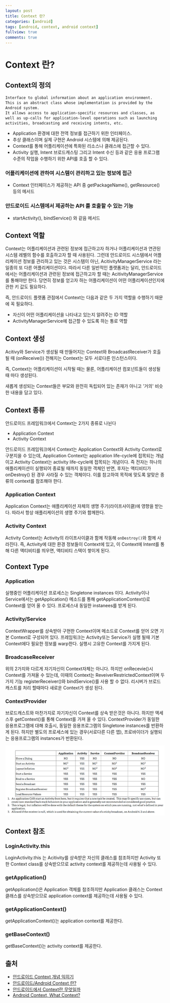 ```yaml
---
layout: post
title: Context 란?
categories: [android]
tags: [android, context, android context]
fullview: true
comments: true
---
```

# Context 란?

## Context의 정의

```
Interface to global information about an application environment. 
This is an abstract class whose implementation is provided by the Android system. 
It allows access to application-specific resources and classes, as well as up-calls for application-level operations such as launching activities, broadcasting and receiving intents, etc.
```

* Application 환경에 대한 전역 정보를 접근하기 위한 인터페이스.
* 추상 클래스이며 실제 구현은 Android 시스템에 의해 제공된다.
* Context를 통해 어플리케이션에 특화된 리소스나 클래스에 접근할 수 있다.
* Activity 실행, Intent 브로드캐스팅 그리고 Intent 수신 등과 같은 응용 프로그램 수준의 작업을 수행하기 위한 API를 호출 할 수 있다.

###  어플리케이션에 관하여 시스템이 관리하고 있는 정보에 접근

* Context 인터페이스가 제공하는 API 중 getPackageName(), getResource() 등의 메서드

### 안드로이드 시스템에서 제공하는 API 를 호출할 수 있는 기능

* startActivity(), bindService() 와 같음 메서드

## Context 역할

Context는 어플리케이션과 관련된 정보에 접근하고자 하거나 어플리케이션과 연관된 시스템 레벨의 함수를 호출하고자 할 때 사용된다.
그런데 안드로이드 시스템에서 어플리케이션 정보를 관리하고 있는 것은 시스템이 아닌, AcitivityManagerService 라는 일종의 또 다른 어플리케이션이다.
따라서 다른 일반적인 플랫폼과는 달리, 안드로이드에서는 어플리케이션과 관련된 정보에 접근하고자 할 때는 AcitivityManagerService를 통해야만 한다.
당연히 정보를 얻고자 하는 어플리케이션이 어떤 어플리케이션인지에 관한 키 값도 필요하다.

즉, 안드로이드 플랫폼 관점에서 Context는 다음과 같은 두 가지 역할을 수행하기 때문에 꼭 필요하다.

* 자신이 어떤 어플리케이션을 나타내고 있는지 알려주는 ID 역할
* ActivityManagerService에 접근할 수 있도록 하는 통로 역할

## Context 생성

Acitivy와 Service가 생성될 때 만들어지는 Context와 BroadcastReceiver가 호출될 때 (onReceive()) 전해지는 Context는 모두 서로다른 인스턴스이다.

즉, Context는 어플리케이션이 시작될 때는 물론, 어플리케이션 컴포넌트들이 생성될 때 마다 생성된다.

새롭게 생성되는 Context들은 부모와 완전히 독립되어 있는 존재가 아니고 '거의' 비슷한 내용을 담고 있다.

## Context 종류

안드로이드 프레임워크에서 Context는 2가지 종류로 나뉜다

* Application Context
* Activity Context

안드로이드 프레임워크에서 Context는 Application Context와 Activity Context로 구분지을 수 있는데, Application Context는 application life-cycle에 접목되는 개념이고 Activity Context는 activity life-cycle에 접목되는 개념이다. 즉 전자는 하나의 애플리케이션이 실행되어 종료될 때까지 동일한 객체인 반면, 후자는 액티비티가 onDestroy() 된 경우 사라질 수 있는 객체이다. 이를 참고하여 목적에 맞도록 알맞은 종류의 context를 참조해야 한다.

### Application Context

Application Context는 애플리케이션 자체의 생명 주기(라이프사이클)에 영향을 받는다.
따라서 항상 애플리케이션의 생명 주기와 함께한다.

### Activity Context

Activity Context는 Activity의 라이프사이클과 함께 작동해 `onDestroy()`와 함께 사라진다.
즉, Activity에 대한 환경 정보들이 Context에 있고, 이 Context에 Intent를 통해 다른 액티비티를 띄우면, 액티비티 스택이 쌓이게 된다.

## Context Type

### Application

실행중인 어플리케이션 프로세스는 Singletone instances 이다. 
Activity이나 Service에서는 getApplication() 메소드를 통해 getApplicationContext()로 Context를 얻어 올 수 있다. 
프로세스내 동일한 instanees를 받게 된다. 

### Activity/Service

ContextWrapper를 상속받아 구현한 Context이며 메소드로 Context를 얻어 오면 기본 Context로 구성되어 있다. 
프레임워크는 Activity또는 Service가 실행 될때 기본 Context에다 필요한 정보를 warp한다. 
실행시 고유한 Context를 가지게 된다. 

### BroadcaseReceiver

위의 2가지와 다르게 자기자신이 Context자체는 아니다. 
하지만 onRecevie()시 Context를 가져올 수 있는데, 이때의 Context는 ReveiverRestrictedContext이며 두가지 기능 registerReceiver()와 bindService()를 사용 할 수 없다. 
리시버가 브로드캐스트를 처리 할때마다 새로운 Context가 생성 된다. 

### ContextProvider

브로드캐스트와 마찬가지로 자기자신이 Context를 상속 받은것은 아니다. 
하지만 액세스후 getContext()를 통해 Context를 가져 올 수 있다. 
ContextProvider가 동일한 응용프로그램에 대해 호출시, 동일한 응용프로그램의 Singletone instances를 반환하게 된다. 
하지만 별도의 프로세스에 있는 경우(서로다른 다른 앱), 프로바이더가 실행되는 응용프로그램의 instances가 반환된다. 

![android-context](/_posts/android/images/20170711175421.png)

## Context 참조

### LoginActivity.this

LoginActivity.this 는 Acitivity를 상속받은 자신의 클래스를 참조하지만 Activity 또한 Context class를 상속받으므로 activity context를 제공하는데 사용될 수 있다.

### getApplication()

getApplication()은 Application 객체를 참조하지만 Application 클래스는 Context 클래스를 상속받으므로 application context를 제공하는데 사용될 수 있다.

### getApplicationContext()

getApplicationContext()는 application context를 제공한다.

### getBaseContext()

getBaseContext()는 activity context를 제공한다.

## 출처
* [안드로이드 Context 개념 익히기](http://dev.youngkyu.kr/36)
* [안드로이드/Android Context 란?](http://arabiannight.tistory.com/entry/272)
* [안드로이드에서 Context란 무엇일까](https://rejrecords.wordpress.com/2015/07/23/안드로이드에서-context란-무엇일까/)
* [Android Context, What Context?](http://www.kmshack.kr/2013/10/android-context-what-context/)
